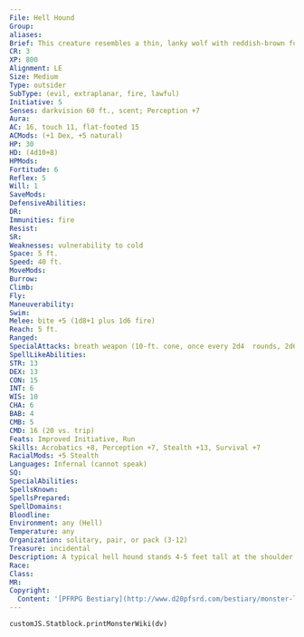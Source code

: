 ```yaml
---
File: Hell Hound
Group: 
aliases: 
Brief: This creature resembles a thin, lanky wolf with reddish-brown fur, white claws, and burning, fiery red eyes.
CR: 3
XP: 800
Alignment: LE
Size: Medium
Type: outsider
SubType: (evil, extraplanar, fire, lawful)
Initiative: 5
Senses: darkvision 60 ft., scent; Perception +7
Aura: 
AC: 16, touch 11, flat-footed 15
ACMods: (+1 Dex, +5 natural)
HP: 30
HD: (4d10+8)
HPMods: 
Fortitude: 6
Reflex: 5
Will: 1
SaveMods: 
DefensiveAbilities: 
DR: 
Immunities: fire
Resist: 
SR: 
Weaknesses: vulnerability to cold
Space: 5 ft.
Speed: 40 ft.
MoveMods: 
Burrow: 
Climb: 
Fly: 
Maneuverability: 
Swim: 
Melee: bite +5 (1d8+1 plus 1d6 fire)
Reach: 5 ft.
Ranged: 
SpecialAttacks: breath weapon (10-ft. cone, once every 2d4  rounds, 2d6 fire damage, Reflex DC 14 for half )
SpellLikeAbilities: 
STR: 13
DEX: 13
CON: 15
INT: 6
WIS: 10
CHA: 6
BAB: 4
CMB: 5
CMD: 16 (20 vs. trip)
Feats: Improved Initiative, Run
Skills: Acrobatics +8, Perception +7, Stealth +13, Survival +7
RacialMods: +5 Stealth
Languages: Infernal (cannot speak)
SQ: 
SpecialAbilities: 
SpellsKnown: 
SpellsPrepared: 
SpellDomains: 
Bloodline: 
Environment: any (Hell)
Temperature: any
Organization: solitary, pair, or pack (3-12)
Treasure: incidental
Description: A typical hell hound stands 4-5 feet tall at the shoulder and weighs 120 pounds. Efficient hunters, a favorite pack tactic is to surround prey quietly, then attack with one or two hounds, driving prey toward the rest of the pack with their fiery breath.  If the prey doesn't run, the pack closes in. Hell hounds track fleeing creatures relentlessly.  Hell hounds are particularly favored by fire giants, as the creatures are immune to fire and share the fire giant's sense of cruelty when it comes to handling intruders. Only when a fire giant goes too far toward treating a relatively intelligent hell hound like a pet do such alliances begin to falter.
Race: 
Class: 
MR: 
Copyright:
  Content: '[PFRPG Bestiary](http://www.d20pfsrd.com/bestiary/monster-listings/outsiders/hell-hound)'
---
```

```dataviewjs
customJS.Statblock.printMonsterWiki(dv)
```
